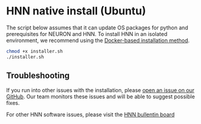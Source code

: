 # HNN native install (Ubuntu)

The script below assumes that it can update OS packages for python and prerequisites for NEURON and HNN. To install HNN in an isolated environment, we recommend using the [Docker-based installation method](README.md).

```bash
chmod +x installer.sh
./installer.sh
```

## Troubleshooting

If you run into other issues with the installation, please [open an issue on our GitHub](https://github.com/jonescompneurolab/hnn/issues). Our team monitors these issues and will be able to suggest possible fixes.

For other HNN software issues, please visit the [HNN bullentin board](https://www.neuron.yale.edu/phpBB/viewforum.php?f=46)